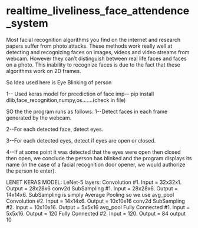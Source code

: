 # realtime_liveliness_face_attendence_system


Most facial recognition algorithms you find on the internet and research papers suffer from photo attacks. These methods work really well at detecting and recognizing faces on images, videos and video streams from webcam. However they can’t distinguish between real life faces and faces on a photo. This inability to recognize faces is due to the fact that these algorithms work on 2D frames.


So Idea used here is Eye Blinking of person

1-- Used keras model for preediction of face
   imp-- pip install dlib,face_recognition,numpy,os.......(check in file)
   
   SO the the program runs as follows:
1--Detect faces in each frame generated by the webcam.


2--For each detected face, detect eyes.


3--For each detected eyes, detect if eyes are open or closed.


4--If at some point it was detected that the eyes were open then closed then open, we conclude the person has blinked and the program displays its name (in the case of a facial recognition door opener, we would authorize the person to enter).
   
   LENET  KERAS MODEL:
   LeNet-5 layers:
  Convolution #1. Input = 32x32x1. Output = 28x28x6 conv2d 
  SubSampling #1. Input = 28x28x6. Output = 14x14x6. SubSampling is simply Average Pooling so we use avg_pool
  Convolution #2. Input = 14x14x6. Output = 10x10x16 conv2d
  SubSampling #2. Input = 10x10x16. Output = 5x5x16 avg_pool
  Fully Connected #1. Input = 5x5x16. Output = 120
  Fully Connected #2. Input = 120. Output = 84
  output 10

